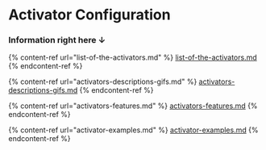 # Activator Configuration

### Information right here ↓

{% content-ref url="list-of-the-activators.md" %}
[list-of-the-activators.md](list-of-the-activators.md)
{% endcontent-ref %}

{% content-ref url="activators-descriptions-gifs.md" %}
[activators-descriptions-gifs.md](activators-descriptions-gifs.md)
{% endcontent-ref %}

{% content-ref url="activators-features.md" %}
[activators-features.md](activators-features.md)
{% endcontent-ref %}

{% content-ref url="activator-examples.md" %}
[activator-examples.md](activator-examples.md)
{% endcontent-ref %}
